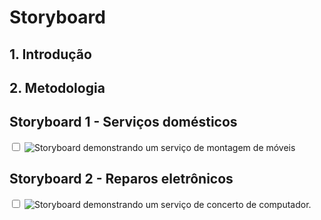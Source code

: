 # Storyboard

## 1. Introdução

## 2. Metodologia

## Storyboard 1 - Serviços domésticos

<div>
    <input type="checkbox" id="sb1">
    <label for="sb1">
        <img src="assets/images/storyboard1.png" class="zoom" alt="Storyboard demonstrando um serviço de montagem de móveis" />
    </label>
</div>

## Storyboard 2 - Reparos eletrônicos

<div>
    <input type="checkbox" id="sb2">
    <label for="sb2">
        <img src="assets/images/storyboard2.png" class="zoom" alt="Storyboard demonstrando um serviço de concerto de computador." />
    </label>
</div>